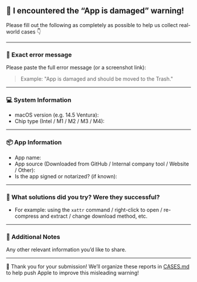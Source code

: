 ## 🐞 I encountered the “App is damaged” warning!

Please fill out the following as completely as possible to help us collect real-world cases 👇

---

### 📍 Exact error message

Please paste the full error message (or a screenshot link):

> Example: "App is damaged and should be moved to the Trash."

---

### 💻 System Information

- macOS version (e.g. 14.5 Ventura):
- Chip type (Intel / M1 / M2 / M3 / M4):

---

### 📦 App Information

- App name:
- App source (Downloaded from GitHub / Internal company tool / Website / Other):
- Is the app signed or notarized? (if known):

---

### 🧪 What solutions did you try? Were they successful?

- For example: using the `xattr` command / right-click to open / re-compress and extract / change download method, etc.

---

### 💬 Additional Notes

Any other relevant information you’d like to share.

---

🙏 Thank you for your submission! We’ll organize these reports in [CASES.md](../ISSUE_TEMPLATE/CASES.md) to help push Apple to improve this misleading warning!